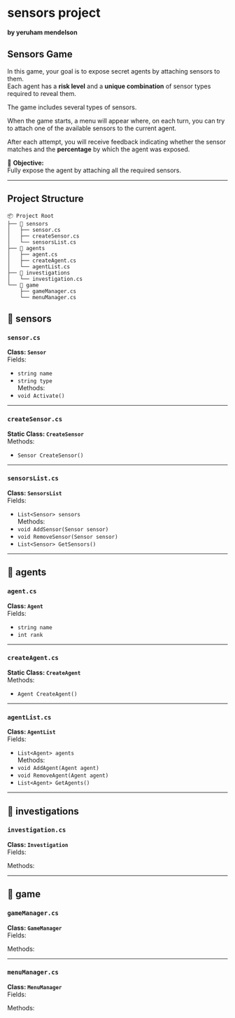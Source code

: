 # sensors project
**by yeruham mendelson**

## Sensors Game

In this game, your goal is to expose secret agents by attaching sensors to them.  
Each agent has a **risk level** and a **unique combination** of sensor types required to reveal them.

The game includes several types of sensors.

When the game starts, a menu will appear where, on each turn, you can try to attach one of the available sensors to the current agent.

After each attempt, you will receive feedback indicating whether the sensor matches and the **percentage** by which the agent was exposed.

🎯 **Objective:**  
Fully expose the agent by attaching all the required sensors.

---

## Project Structure

```plaintext
📦 Project Root
├── 📁 sensors
│   ├── sensor.cs
│   ├── createSensor.cs
│   └── sensorsList.cs
├── 📁 agents
│   ├── agent.cs
│   ├── createAgent.cs
│   └── agentList.cs
├── 📁 investigations
│   └── investigation.cs
└── 📁 game
    ├── gameManager.cs
    └── menuManager.cs
```

## 📁 sensors

### `sensor.cs`
**Class: `Sensor`**  
Fields:
- `string name`
- `string type`  
Methods:
- `void Activate()`

---

### `createSensor.cs`  
**Static Class: `CreateSensor`**  
Methods:
- `Sensor CreateSensor()`

---

### `sensorsList.cs`  
**Class: `SensorsList`**  
Fields:
- `List<Sensor> sensors`  
Methods:
- `void AddSensor(Sensor sensor)`
- `void RemoveSensor(Sensor sensor)`
- `List<Sensor> GetSensors()`

---

## 📁 agents

### `agent.cs`  
**Class: `Agent`**  
Fields:
- `string name`
- `int rank`

---

### `createAgent.cs`  
**Static Class: `CreateAgent`**  
Methods:
- `Agent CreateAgent()`

---

### `agentList.cs`  
**Class: `AgentList`**  
Fields:
- `List<Agent> agents`  
Methods:
- `void AddAgent(Agent agent)`
- `void RemoveAgent(Agent agent)`
- `List<Agent> GetAgents()`

---

## 📁 investigations

### `investigation.cs`  
**Class: `Investigation`**  
Fields:

Methods:

---

## 📁 game

### `gameManager.cs`  
**Class: `GameManager`**  
Fields:

Methods:

---

### `menuManager.cs`  
**Class: `MenuManager`**  
Fields:

Methods:





 







